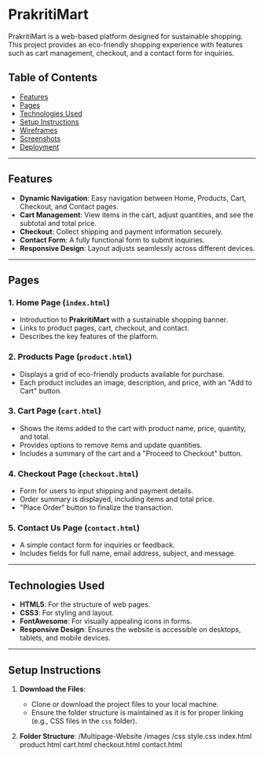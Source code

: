 # PrakritiMart

PrakritiMart is a web-based platform designed for sustainable shopping. This project provides an eco-friendly shopping experience with features such as cart management, checkout, and a contact form for inquiries.

## Table of Contents
- [Features](#features)
- [Pages](#pages)
- [Technologies Used](#technologies-used)
- [Setup Instructions](#setup-instructions)
- [Wireframes](#wireframes)
- [Screenshots](#screenshots)
- [Deployment](#deployment)

---

## Features
- **Dynamic Navigation**: Easy navigation between Home, Products, Cart, Checkout, and Contact pages.
- **Cart Management**: View items in the cart, adjust quantities, and see the subtotal and total price.
- **Checkout**: Collect shipping and payment information securely.
- **Contact Form**: A fully functional form to submit inquiries.
- **Responsive Design**: Layout adjusts seamlessly across different devices.

---

## Pages

### 1. **Home Page** (`index.html`)
- Introduction to **PrakritiMart** with a sustainable shopping banner.
- Links to product pages, cart, checkout, and contact.
- Describes the key features of the platform.

### 2. **Products Page** (`product.html`)
- Displays a grid of eco-friendly products available for purchase.
- Each product includes an image, description, and price, with an "Add to Cart" button.

### 3. **Cart Page** (`cart.html`)
- Shows the items added to the cart with product name, price, quantity, and total.
- Provides options to remove items and update quantities.
- Includes a summary of the cart and a "Proceed to Checkout" button.

### 4. **Checkout Page** (`checkout.html`)
- Form for users to input shipping and payment details.
- Order summary is displayed, including items and total price.
- "Place Order" button to finalize the transaction.

### 5. **Contact Us Page** (`contact.html`)
- A simple contact form for inquiries or feedback.
- Includes fields for full name, email address, subject, and message.

---

## Technologies Used
- **HTML5**: For the structure of web pages.
- **CSS3**: For styling and layout.
- **FontAwesome**: For visually appealing icons in forms.
- **Responsive Design**: Ensures the website is accessible on desktops, tablets, and mobile devices.

---

## Setup Instructions

1. **Download the Files**:
   - Clone or download the project files to your local machine.
   - Ensure the folder structure is maintained as it is for proper linking (e.g., CSS files in the `css` folder).

2. **Folder Structure**:
   /Multipage-Website /images /css style.css index.html product.html cart.html checkout.html contact.html



